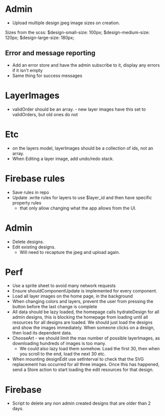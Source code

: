 # Admin
- Upload multiple design jpeg image sizes on creation.

Sizes from the scss:
$design-small-size: 100px;
$design-medium-size: 120px;
$design-large-size: 180px;

## Error and message reporting
- Add an error store and have the admin subscribe to it, display any errors if it isn't empty
- Same thing for success messages

# LayerImages
- validOrder should be an array. - new layer images have this set to validOrders, but old ones do not

# Etc
- on the layers model, layerImages should be a collection of ids, not an array.
- When Editing a layer image, add undo/redo stack.

# Firebase rules
- Save rules in repo
- Update .write rules for layers to use $layer_id and then have specific property rules
  - that only allow changing what the app allows from the UI.

# Admin
  - Delete designs.
  - Edit existing designs.
    - Will need to recapture the jpeg and upload again.

# Perf
  - Use a sprite sheet to avoid many network requests
  - Ensure shouldComponentUpdate is implemented for every component.
  - Load all layer images on the home page, in the background
  - When changing colors and layers, prevent the user from pressing the button before the last change is complete
  - All data should be lazy loaded, the homepage calls hydrateDesign for all admin designs, this is blocking the
    homepage from loading until all resources for all designs are loaded. We should just load the designs and show the images
    immediately. When someone clicks on a design, then load its dependent data.
  - ChooseArt - we should limit the max number of possible layerImages, as downloading hundreds of images is too many.
    - We could also lazy load them somehow. Load the first 30, then when you scroll to the end, load the next 30 etc.
  - When mounting designEdit use setInterval to check that the SVG replacement has occurred for all three images.
    Once this has happened, send a Store action to start loading the edit resources for that design.

# Firebase
  - Script to delete any non admin created designs that are older than 2 days.
